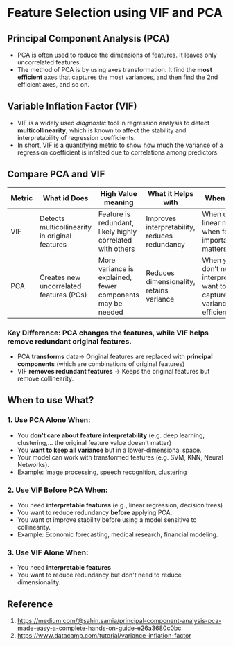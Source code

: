 # Feature Selection using VIF and PCA


## Principal Component Analysis (PCA)

- PCA is often used to reduce the dimensions of features. It leaves only uncorrelated features.
- The method of PCA is by using axes transformation. It find the **most efficient** axes that captures the most variances, and then find the 2nd efficient axes, and so on.


## Variable Inflation Factor (VIF)

- VIF is a widely used *diagnostic* tool in regression analysis to detect **multicollinearity**, which is known to affect the stability and interpretability of regression coefficients.
- In short, VIF is a quantifying metric to show how much the variance of a regression coefficient is infalted due to correlations among predictors.


## Compare PCA and VIF

| Metric        | What id Does  | High Value meaning | What it Helps with | When to Use |
|---------------|---------------|--------------------|--------------------|-------------|
|VIF|Detects multicollinearity in original features|Feature is redundant, likely highly correlated with others|Improves interpretability, reduces redundancy|When using linear models, when feature importance matters|
|PCA|Creates new uncorrelated features (PCs)|More variance is explained, fewer components may be needed|Reduces dimensionality, retains variance|When you don’t need interpretability, want to capture variance efficiently|

### Key Difference: PCA changes the features, while VIF helps remove redundant original features.
- PCA **transforms** data-> Original features are replaced with **principal components** (which are combinations of original features)
- VIF **removes redundant features** -> Keeps the original features but remove collinearity.

## When to use What?

### 1. Use PCA Alone When:
- You **don't care about feature interpretability** (e.g. deep learning, clustering,... the original feature value doesn't matter)
- You **want to keep all variance** but in a lower-dimensional space.
- Your model can work with transformed features (e.g. SVM, KNN, Neural Networks).
- Example: Image processing, speech recognition, clustering

### 2. Use VIF Before PCA When:
- You need **interpretable features** (e.g., linear regression, decision trees)
- You want to reduce redundancy **before** applying PCA.
- You want ot improve stability before using a model sensitive to collinearity.
- Example: Economic forecasting, medical research, financial modeling.

### 3. Use VIF Alone When:
- You need **interpretable features**
- You want to reduce redundancy but don't need to reduce dimensionality.


## Reference
1. https://medium.com/@sahin.samia/principal-component-analysis-pca-made-easy-a-complete-hands-on-guide-e26a3680c0bc
2. https://www.datacamp.com/tutorial/variance-inflation-factor


